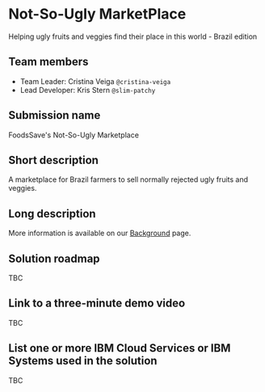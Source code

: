 # Not-So-Ugly MarketPlace
Helping ugly fruits and veggies find their place in this world - Brazil edition

## Team members
* Team Leader: Cristina Veiga `@cristina-veiga`
* Lead Developer: Kris Stern `@slim-patchy`

## Submission name
FoodsSave's Not-So-Ugly Marketplace

## Short description
A marketplace for Brazil farmers to sell normally rejected ugly fruits and veggies.

## Long description
More information is available on our [Background](https://github.com/FoodsSave/NotSoUglyMarketPlace/blob/2ca03d44355ca23d942b18d68bc30fec3975fe85/BACKGROUND.md) page.

## Solution roadmap
TBC

## Link to a three-minute demo video
TBC

## List one or more IBM Cloud Services or IBM Systems used in the solution
TBC
